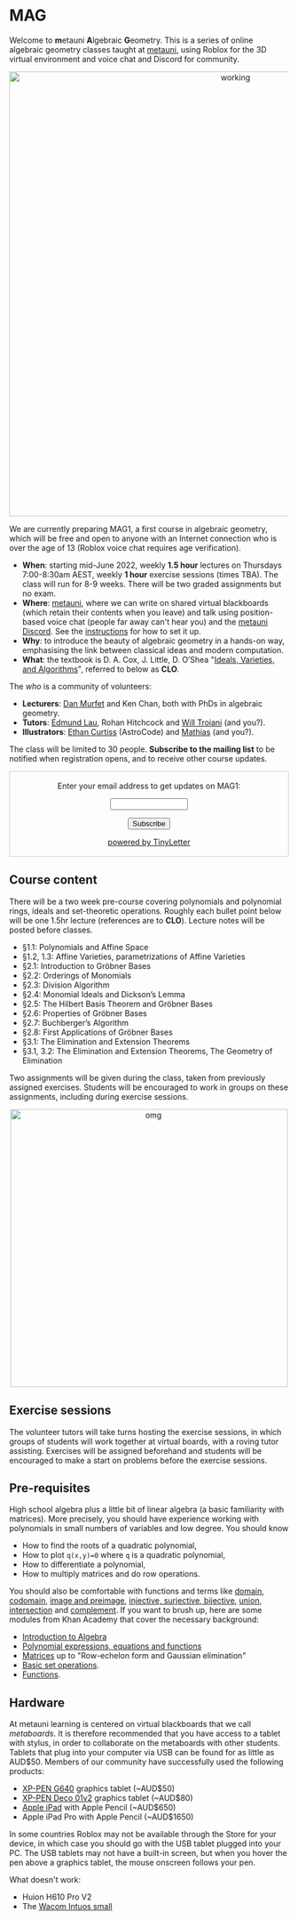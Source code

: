 # MAG

Welcome to **m**etauni **A**lgebraic **G**eometry. This is a series of online algebraic geometry classes taught at [metauni](https://metauni.org), using Roblox for the 3D virtual environment and voice chat and Discord for community.

<p align="center">
<img width="800" alt="working" src="https://github.com/metauni/metauni.github.io/files/8589452/working2.pdf">
</p>

We are currently preparing MAG1, a first course in algebraic geometry, which will be free and open to anyone with an Internet connection who is over the age of 13 (Roblox voice chat requires age verification).

* **When**: starting mid-June 2022, weekly **1.5 hour** lectures on Thursdays 7:00-8:30am AEST, weekly **1 hour** exercise sessions (times TBA). The class will run for 8-9 weeks. There will be two graded assignments but no exam.
* **Where**: [metauni](https://metauni.org), where we can write on shared virtual blackboards (which retain their contents when you leave) and talk using position-based voice chat (people far away can't hear you) and the [metauni Discord](https://discord.gg/9yBaAxPSK8). See the [instructions](https://metauni.org/posts/instructions/instructions) for how to set it up.
* **Why**: to introduce the beauty of algebraic geometry in a hands-on way, emphasising the link between classical ideas and modern computation.
* **What**: the textbook is D. A. Cox, J. Little, D. O’Shea "[Ideals, Varieties, and Algorithms](https://link.springer.com/book/10.1007/978-3-319-16721-3)", referred to below as **CLO**.

The *who* is a community of volunteers:

* **Lecturers**: [Dan Murfet](https://www.therisingsea.org) and Ken Chan, both with PhDs in algebraic geometry.
* **Tutors**: [Edmund Lau](https://edmundlth.github.io), Rohan Hitchcock and [Will Troiani](https://williamtroiani.github.io) (and you?).
* **Illustrators**: [Ethan Curtiss](https://twitter.com/AstroCodeRblx) (AstroCode) and [Mathias](https://twitter.com/draainhp) (and you?).

The class will be limited to 30 people. **Subscribe to the mailing list** to be notified when registration opens, and to receive other course updates.

<form style="border:1px solid #ccc;padding:3px;text-align:center;" action="https://tinyletter.com/adminmetauni" method="post" target="popupwindow" onsubmit="window.open('https://tinyletter.com/adminmetauni', 'popupwindow', 'scrollbars=yes,width=800,height=600');return true"><p><label for="tlemail">Enter your email address to get updates on MAG1:</label></p><p><input type="text" style="width:140px" name="email" id="tlemail" /></p><input type="hidden" value="1" name="embed"/><input type="submit" value="Subscribe" /><p><a href="https://tinyletter.com" target="_blank">powered by TinyLetter</a></p></form>

## Course content

There will be a two week pre-course covering polynomials and polynomial rings, ideals and set-theoretic operations. Roughly each bullet point below will be one 1.5hr lecture (references are to **CLO**). Lecture notes will be posted before classes.

* §1.1: Polynomials and Affine Space
* §1.2, 1.3: Affine Varieties, parametrizations of Affine Varieties
* §2.1: Introduction to Gröbner Bases
* §2.2: Orderings of Monomials
* §2.3: Division Algorithm
* §2.4: Monomial Ideals and Dickson’s Lemma
* §2.5: The Hilbert Basis Theorem and Gröbner Bases
* §2.6: Properties of Gröbner Bases
* §2.7: Buchberger’s Algorithm
* §2.8: First Applications of Gröbner Bases
* §3.1: The Elimination and Extension Theorems
* §3.1, 3.2: The Elimination and Extension Theorems, The Geometry of Elimination

Two assignments will be given during the class, taken from previously assigned exercises. Students will be encouraged to work in groups on these assignments, including during exercise sessions.

<p align="center">
<img width="500" alt="omg" src="https://user-images.githubusercontent.com/320329/165735979-036bb587-8586-4ed8-9972-18efdd049380.png">
</p>

## Exercise sessions

The volunteer tutors will take turns hosting the exercise sessions, in which groups of students will work together at virtual boards, with a roving tutor assisting. Exercises will be assigned beforehand and students will be encouraged to make a start on problems before the exercise sessions.

## Pre-requisites

High school algebra plus a little bit of linear algebra (a basic familiarity with matrices). More precisely, you should have experience working with polynomials in small numbers of variables and low degree. You should know 

* How to find the roots of a quadratic polynomial, 
* How to plot `q(x,y)=0` where `q` is a quadratic polynomial,
* How to differentiate a polynomial,
* How to multiply matrices and do row operations.

You should also be comfortable with functions and terms like [domain](https://en.wikipedia.org/wiki/Domain_of_a_function), [codomain](https://en.wikipedia.org/wiki/Codomain), [image and preimage](https://en.wikipedia.org/wiki/Image_(mathematics)), [injective, surjective, bijective](https://en.wikipedia.org/wiki/Bijection,_injection_and_surjection), [union](https://en.wikipedia.org/wiki/Union_(set_theory)), [intersection](https://en.wikipedia.org/wiki/Intersection_(set_theory)) and [complement](https://en.wikipedia.org/wiki/Complement_(set_theory)). If you want to brush up, here are some modules from Khan Academy that cover the necessary background:

* [Introduction to Algebra](https://www.khanacademy.org/math/algebra-home/alg-intro-to-algebra)
* [Polynomial expressions, equations and functions](https://www.khanacademy.org/math/algebra-home/alg-polynomials)
* [Matrices](https://www.khanacademy.org/math/algebra-home/alg-matrices) up to "Row-echelon form and Gaussian elimination"
* [Basic set operations](https://www.khanacademy.org/math/statistics-probability/probability-library/basic-set-ops/v/intersection-and-union-of-sets).
* [Functions](https://www.khanacademy.org/math/algebra-home/alg-functions).

## Hardware

At metauni learning is centered on virtual blackboards that we call *metaboards*. It is therefore recommended that you have access to a tablet with stylus, in order to collaborate on the metaboards with other students. Tablets that plug into your computer via USB can be found for as little as AUD$50. Members of our community have successfully used the following products:

* [XP-PEN G640](https://www.storexp-pen.com.au/buy/54.html) graphics tablet (~AUD$50)
* [XP-PEN Deco 01v2](https://www.storexp-pen.com.au/buy/73.html) graphics tablet  (~AUD$80)
* [Apple iPad](https://www.apple.com/au/shop/buy-ipad/ipad-10-2/64gb-space-grey-wifi) with Apple Pencil (~AUD$650)
* Apple iPad Pro with Apple Pencil (~AUD$1650)

In some countries Roblox may not be available through the Store for your device, in which case you should go with the USB tablet plugged into your PC. The USB tablets may not have a built-in screen, but when you hover the pen above a graphics tablet, the mouse onscreen follows your pen.

What doesn't work:

* Huion H610 Pro V2
* The [Wacom Intuos small](https://www.wacom.com/en-au/products/pen-tablets/wacom-intuos)
